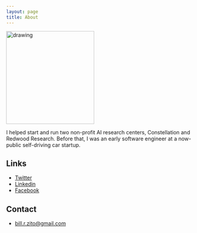 ```yaml
---
layout: page
title: About
---
```


<img src="https://github.com/BillZito/billzito.github.io/blob/master/assets/bill_goto_headshot.jpg?raw=true" alt="drawing" width="236.5" height="250"/>

I helped start and run two non-profit AI research centers, Constellation and Redwood Research. Before that, I was an early software engineer at a now-public self-driving car startup.

## Links
* [Twitter](https://twitter.com/billzito1/)
* [Linkedin](https://www.linkedin.com/in/billzito/)
* [Facebook](https://www.facebook.com/billzito8/)


## Contact
* bill.r.zito@gmail.com
